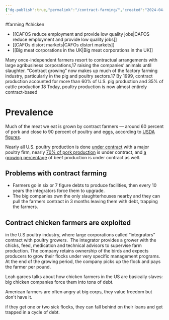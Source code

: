 ```yaml
---
{"dg-publish":true,"permalink":"/contract-farming/","created":"2024-04-23T16:23:12.000+01:00","updated":"2025-09-28T23:49:30.265+01:00"}
---
```


#farming #chicken 

- [[CAFOS reduce employment and provide low quality jobs\|CAFOS reduce employment and provide low quality jobs]]
- [[CAFOs distort markets\|CAFOs distort markets]]
- [[Big meat corporations in the UK\|Big meat corporations in the UK]]

Many once-independent farmers resort to contractual arrangements with large agribusiness corporations,17 raising the companies’ animals until slaughter. “Contract growing” now makes up much of the factory farming industry, particularly in the pig and poultry sectors.17 By 1999, contract production accounted for more than 60% of U.S. pig production and 35% of cattle production.18 Today, poultry production is now almost entirely contract-based

# Prevalence
Much of the meat we eat is grown by contract farmers — around 60 percent of pork and close to 90 percent of poultry and eggs, according to [USDA figures](https://www.ers.usda.gov/topics/farm-economy/farm-structure-and-organization/contracting/).

Nearly all U.S. poultry production is done [under contract](https://www.ers.usda.gov/webdocs/charts/104110/ContractingInAG_Fig3.png?v=4663.8) with a major poultry firm, nearly [70% of pork production](https://www.ers.usda.gov/data-products/chart-gallery/gallery/chart-detail/?chartId=104871) is under contract, and [a growing percentage](https://www.ers.usda.gov/amber-waves/2019/july/marketing-and-production-contracts-are-widely-used-in-us-agriculture/) of beef production is under contract as well.
## Problems with contract farming
- Farmers go in six or 7 figure debts to produce facilities, then every 10 years the integrators force them to upgrade.
- The big companies own the only slaughterhouses nearby and they can pull the farmers contract in 3 months leaving them with debt, trapping the farmers.
## Contract chicken farmers are exploited
in the U.S poultry industry, where large corporations called “integrators” contract with poultry growers.  The integrator provides a grower with the chicks, feed, medication and technical advisors to supervise farm production. The company retains ownership of the birds and expects producers to grow their flocks under very specific management programs. At the end of the growing period, the company picks up the flock and pays the farmer per pound.

Leah garces talks about how chicken farmers in the US are basically slaves: big chicken companies force them into tons of debt.

American farmers are often angry at big corps, they value freedom but don't have it.

if they get one or two sick flocks, they can fall behind on their loans and get trapped in a cycle of debt.
